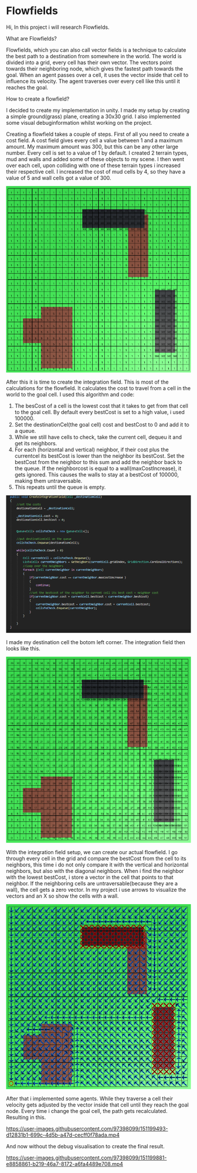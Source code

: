 # Flowfields
Hi,
In this project i will research Flowfields.

What are Flowfields?

Flowfields, which you can also call vector fields is a technique to calculate the best path to a destination from somewhere in the world. The world is divided into a grid, every cell has their own vector. The vectors point towards their neighboring node, which gives the fastest path towards the goal. When an agent passes over a cell, it uses the vector inside that cell to influence its velocity. The agent traverses over every cell like this until it reaches the goal. 

How to create a flowfield?

I decided to create my implementation in unity. I made my setup by creating a simple ground(grass) plane, creating a 30x30 grid. I also implemented some visual debuginformation whilst working on the project. 


Creating a flowfield takes a couple of steps.
First of all you need to create a cost field. A cost field gives every cell a value between 1 and a maximum amount. My maximum amount was 300, but this can be any other large number. Every cell is set to a value of 1 by default. I created 2 terrain types, mud and walls and added some of these objects to my scene. I then went over each cell, upon colliding with one of these terrain types i increased their respective cell. I increased the cost of mud cells by 4, so they have a value of 5 and wall cells got a value of 300.

![](FlowfieldSCAndVid/CostField.png)

After this it is time to create the integration field. This is most of the calculations for the flowfield. It calculates the cost to travel from a cell in the world to the goal cell.
I used this algorithm and code:

1. The besCost of a cell is the lowest cost that it takes to get from that cell to the goal cell. By default every bestCost is set to a high value, i used 100000.
2. Set the destinationCel(the goal cell) cost and bestCost to 0 and add it to a queue.
3. While we still have cells to check, take the current cell, dequeu it and get its neighbors. 
4. For each (horizontal and vertical) neighbor, if their cost plus the currentcel its bestCost is lower than the neighbor its bestCost. Set the bestCost from the neighbor to this sum and add the neighbor back to the queue. If the neighborcost is equal to a wall(maxCostIncrease), it gets ignored. This causes the walls to stay at a bestCost of 100000, making them untraversable.
5. This repeats until the queue is empty.

![](FlowfieldSCAndVid/IntegrationFieldCode.PNG)

I made my destination cell the botom left corner. The integration field then looks like this.

![](FlowfieldSCAndVid/IntegrationField.png)

With the integration field setup, we can create our actual flowfield. I go through every cell in the grid and compare the bestCost from the cell to its neighbors, this time i do not only compare it with the vertical and horizontal neighbors, but also with the diagonal neighbors. When i find the neighbor with the lowest bestCost, i store a vector in the cell that points to that neighbor. If the neighboring cells are untraversable(because they are a wall), the cell gets a zero vector. 
In my project i use arrows to visualize the vectors and an X so show the cells with a wall. 

![](FlowfieldSCAndVid/FlowField.png)

After that i implemented some agents. While they traverse a cell their velocity gets adjusted by the vector inside that cell until they reach the goal node. Every time i change the goal cell, the path gets recalculated. Resulting in this. 


https://user-images.githubusercontent.com/97398099/151199493-d12831b1-699c-4d5b-a47d-cecff0f78ada.mp4

And now without the debug visualisation to create the final result.


https://user-images.githubusercontent.com/97398099/151199881-e8858861-b219-46a7-8172-a6fa4489e708.mp4


